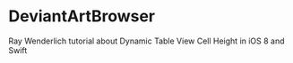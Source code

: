 # DeviantArtBrowser
Ray Wenderlich tutorial about Dynamic Table View Cell Height in iOS 8 and Swift
